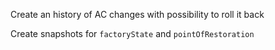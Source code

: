 Create an history of AC changes with possibility to roll it back

Create snapshots for `factoryState` and `pointOfRestoration`
